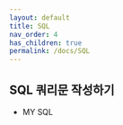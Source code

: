 ```yaml
---
layout: default
title: SQL
nav_order: 4
has_children: true
permalink: /docs/SQL
---
```


## SQL 쿼리문 작성하기
* MY SQL
